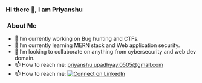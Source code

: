 ### Hi there 👋, I am Priyanshu

<h3>&nbsp;About Me </h3>

- 🔭 I’m currently working on Bug hunting and CTFs.
- 🌱 I’m currently learning MERN stack and Web application security.
- 👯 I’m looking to collaborate on anything from cybersecurity and web dev domain.
- 📫 How to reach me: [priyanshu.upadhyay.0505@gmail.com](mailto:priyanshu.upadhyay.0505@gmail.com)
- 📫 How to reach me: [![Connect on LinkedIn](https://img.shields.io/badge/--linkedin?label=LinkedIn&logo=LinkedIn&style=social)](https://www.linkedin.com/in/priyanshu-upadhyay-3705431a8/)
